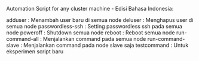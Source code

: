 Automation Script for any cluster machine - Edisi Bahasa Indonesia:
 
adduser           : Menambah user baru di semua node
deluser           : Menghapus user di semua node
passwordless-ssh  : Setting passwordless ssh pada semua node
poweroff          : Shutdown semua node
reboot            : Reboot semua node
run-command-all   : Menjalankan command pada semua node
run-command-slave : Menjalankan command pada node slave saja
testcommand       : Untuk eksperimen script baru
